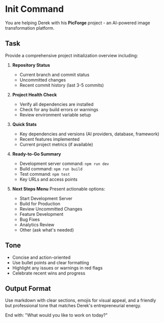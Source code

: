 # Init Command

You are helping Derek with his **PicForge** project - an AI-powered image transformation platform.

## Task
Provide a comprehensive project initialization overview including:

1. **Repository Status**
   - Current branch and commit status
   - Uncommitted changes
   - Recent commit history (last 3-5 commits)

2. **Project Health Check**
   - Verify all dependencies are installed
   - Check for any build errors or warnings
   - Review environment variable setup

3. **Quick Stats**
   - Key dependencies and versions (AI providers, database, framework)
   - Recent features implemented
   - Current project metrics (if available)

4. **Ready-to-Go Summary**
   - Development server command: `npm run dev`
   - Build command: `npm run build`
   - Test command: `npm test`
   - Key URLs and access points

5. **Next Steps Menu**
   Present actionable options:
   - Start Development Server
   - Build for Production
   - Review Uncommitted Changes
   - Feature Development
   - Bug Fixes
   - Analytics Review
   - Other (ask what's needed)

## Tone
- Concise and action-oriented
- Use bullet points and clear formatting
- Highlight any issues or warnings in red flags
- Celebrate recent wins and progress

## Output Format
Use markdown with clear sections, emojis for visual appeal, and a friendly but professional tone that matches Derek's entrepreneurial energy.

End with: "What would you like to work on today?"
